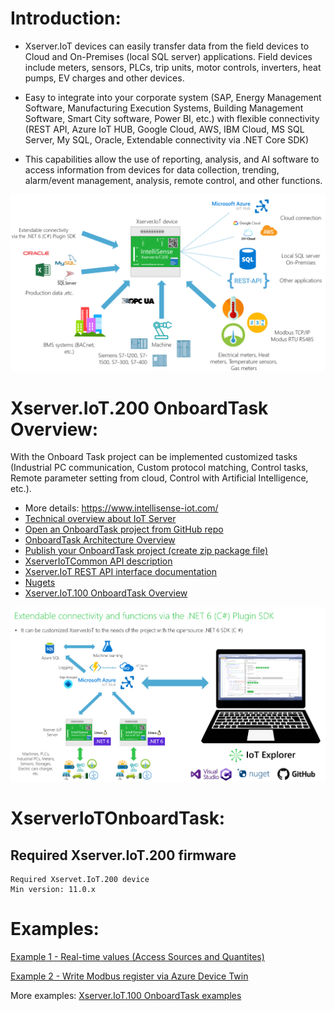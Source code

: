 # Introduction:

- Xserver.IoT devices can easily transfer data from the field devices to Cloud and On-Premises (local SQL server) applications. Field devices include meters, sensors, PLCs, trip units, motor controls, inverters, heat pumps, EV charges and other devices.

- Easy to integrate into your corporate system (SAP, Energy Management Software, Manufacturing Execution Systems, Building Management Software, Smart City software, Power BI, etc.) with flexible connectivity (REST API, Azure IoT HUB, Google Cloud, AWS, IBM Cloud, MS SQL Server, My SQL, Oracle, Extendable connectivity via .NET Core SDK)

- This capabilities allow the use of reporting, analysis, and AI software to access information from devices for data collection, trending, alarm/event management, analysis, remote control, and other functions.

![](images/ConnectionTechOverview.png)

# Xserver.IoT.200 OnboardTask Overview:

With the Onboard Task project can be implemented customized tasks (Industrial PC communication, Custom protocol matching, Control tasks, Remote parameter setting from cloud, Control with Artificial Intelligence, etc.).

- More details: https://www.intellisense-iot.com/
- [Technical overview about IoT Server](https://www.intellisense-iot.com/xserver-iot-product) 
- [Open an OnboardTask project from GitHub repo](https://github.com/IntelliSenseIoT/XserverIoTOnboardTask.NET/blob/main/Open%20an%20OnboardTask%20project%20from%20GitHub%20repo.md)
- [OnboardTask Architecture Overview](https://github.com/IntelliSenseIoT/XserverIoTOnboardTask.NET/blob/main/OnboardTask%20Architecture%20Overview.md)
- [Publish your OnboardTask project (create zip package file)](https://github.com/IntelliSenseIoT/XserverIoTOnboardTask.NET/blob/main/Publish%20your%20OnboardTask%20project.md)
- [XserverIoTCommon API description](https://github.com/IntelliSenseIoT/XserverIoTOnboardTask.NET/blob/main/XserverIoTCommon.NET.md)
- [Xserver.IoT REST API interface documentation](https://github.com/IntelliSenseIoT/XserverIoTOnboardTask.NET/blob/main/XserverIoT_RestAPI_Interface_doumentation.md)
- [Nugets](https://www.nuget.org/packages/XserverIoTCommon.NET)
- [Xserver.IoT.100 OnboardTask Overview](https://github.com/IntelliSenseIoT/XserverIoTOnboardTask.github.io)

![](images/SDKOverview.png)

# XserverIoTOnboardTask:

## Required Xserver.IoT.200 firmware

    Required Xservet.IoT.200 device
    Min version: 11.0.x

# Examples:

[Example 1 - Real-time values (Access Sources and Quantites)](https://github.com/IntelliSenseIoT/XserverIoTOnboardTask.NET/blob/main/examples/1_Real-time%20values.md)

[Example 2 - Write Modbus register via Azure Device Twin](https://github.com/IntelliSenseIoT/XserverIoTOnboardTask.NET/blob/main/examples/1_Real-time%20values.md)

More examples: [Xserver.IoT.100 OnboardTask examples](https://github.com/IntelliSenseIoT/XserverIoTOnboardTask.github.io)
